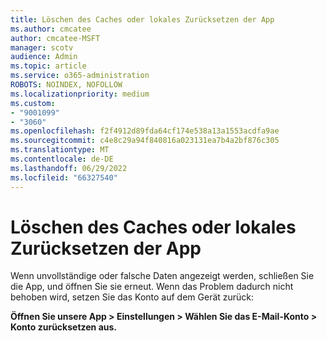 ```yaml
---
title: Löschen des Caches oder lokales Zurücksetzen der App
ms.author: cmcatee
author: cmcatee-MSFT
manager: scotv
audience: Admin
ms.topic: article
ms.service: o365-administration
ROBOTS: NOINDEX, NOFOLLOW
ms.localizationpriority: medium
ms.custom:
- "9001099"
- "3060"
ms.openlocfilehash: f2f4912d89fda64cf174e538a13a1553acdfa9ae
ms.sourcegitcommit: c4e8c29a94f840816a023131ea7b4a2bf876c305
ms.translationtype: MT
ms.contentlocale: de-DE
ms.lasthandoff: 06/29/2022
ms.locfileid: "66327540"
---
```

# <a name="clear-the-cache-or-locally-reset-the-app"></a>Löschen des Caches oder lokales Zurücksetzen der App

Wenn unvollständige oder falsche Daten angezeigt werden, schließen Sie die App, und öffnen Sie sie erneut.  Wenn das Problem dadurch nicht behoben wird, setzen Sie das Konto auf dem Gerät zurück: 

**Öffnen Sie unsere App > Einstellungen > Wählen Sie das E-Mail-Konto > Konto zurücksetzen aus.**